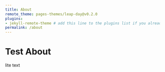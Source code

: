 ```yaml
---
title: About
remote_theme: pages-themes/leap-day@v0.2.0
plugins:
- jekyll-remote-theme # add this line to the plugins list if you already have one---
permalink: /about
---
```


# Test About

lite text